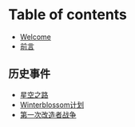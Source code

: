 # Table of contents

* [Welcome](README.md)
* [前言](<README (1).md>)

## 历史事件

* [星空之路](li-shi-shi-jian/xing-kong-zhi-lu.md)
* [Winterblossom计划](li-shi-shi-jian/winterblossom-ji-hua.md)
* [第一次改造者战争](li-shi-shi-jian/di-yi-ci-gai-zao-zhe-zhan-zheng.md)
